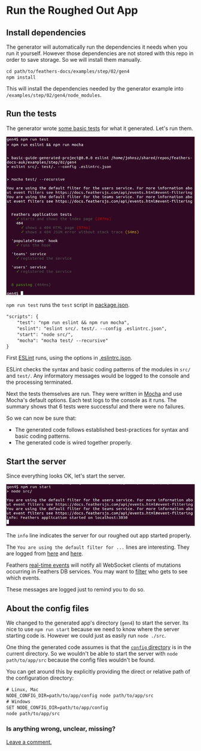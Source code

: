 # Run the Roughed Out App


## Install dependencies

The generator will automatically run the dependencies it needs when you run it yourself.
However those dependencies are not stored with this repo in order to save storage.
So we will install them manually.

```text
cd path/to/feathers-docs/examples/step/02/gen4
npm install
```

This will install the dependencies needed by the generator example into
`/examples/step/02/gen4/node_modules`.


## Run the tests

The generator wrote
[some basic tests](https://github.com/feathersjs/feathers-docs/blob/auk/examples/step/02/gen4/test/)
for what it generated.
Let's run them.

![Generate hook](../assets/gen-rough-test.jpg)

`npm run test` runs the `test` script in
[package.json](https://github.com/feathersjs/feathers-docs/blob/auk/examples/step/02/gen4/package.json).
```text
"scripts": {
    "test": "npm run eslint && npm run mocha",
    "eslint": "eslint src/. test/. --config .eslintrc.json",
    "start": "node src/",
    "mocha": "mocha test/ --recursive"
}
```

First [ESLint](http://eslint.org/docs/user-guide/getting-started)
runs, using the options in
[.eslintrc.json](https://github.com/feathersjs/feathers-docs/blob/auk/examples/step/02/gen4/.eslintrc.json).

ESLint checks the syntax and basic coding patterns of the modules in `src/` and `test/`.
Any informatory messages would be logged to the console and the processing terminated.

Next the tests themselves are run.
They were written in [Mocha](https://mochajs.org/) and use Mocha's default options.
Each test logs to the console as it runs.
The summary shows that 6 tests were successful and there were no failures.

So we can now be sure that:
- The generated code follows established best-practices for syntax and basic coding patterns.
- The generated code is wired together properly.

## Start the server

Since everything looks OK, let's start the server.

![Generate hook](../assets/gen-rough-start.jpg)

The `info` line indicates the server for our roughed out app started properly.

The `You are using the default filter for ...` lines are interesting.
They are logged from
[here](https://github.com/feathersjs/feathers-docs/blob/auk/examples/step/02/gen4/src/services/users/users.filters.js#L2)
and [here](https://github.com/feathersjs/feathers-docs/blob/auk/examples/step/02/gen4/src/services/teams/teams.filters.js#L2).

Feathers [real-time events](../../../api/events#service-events)
will notify all WebSocket clients of mutations occurring in Feathers DB services.
You may want to [filter](../../../api/events#event-filtering)
who gets to see which events.

These messages are logged just to remind you to do so.

## About the config files

We changed to the generated app's directory (`gen4`) to start the server.
Its nice to use `npm run start` because we need to know where the server starting code is.
However we could just as easily run `node ./src`.

One thing the generated code assumes is that the
[`config` directory](https://github.com/feathersjs/feathers-docs/tree/auk/examples/step/02/gen4/config)
is in the current directory.
So we wouldn't be able to start the server with `node path/to/app/src`
because the config files wouldn't be found.

You can get around this by explicitly providing the direct or relative path of the configuration directory:
```text
# Linux, Mac
NODE_CONFIG_DIR=path/to/app/config node path/to/app/src
# Windows
SET NODE_CONFIG_DIR=path/to/app/config
node path/to/app/src
```

### Is anything wrong, unclear, missing?
[Leave a comment.](https://github.com/feathersjs/feathers-guide/issues/new?title=Comment:Step-Generators-Run&body=Comment:Step-Generators-Run)
